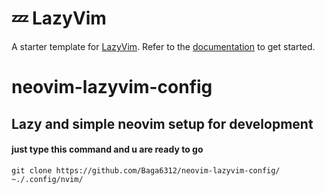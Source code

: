 # 💤 LazyVim

A starter template for [LazyVim](https://github.com/LazyVim/LazyVim).
Refer to the [documentation](https://lazyvim.github.io/installation) to get started.
# neovim-lazyvim-config

## Lazy and simple neovim setup for development 
#### just type this command and u are ready to go 

```git clone https://github.com/Baga6312/neovim-lazyvim-config/ ~./.config/nvim/```
